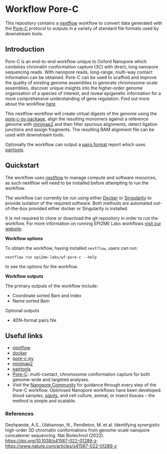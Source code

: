 # Workflow Pore-C

This repository contains a [nextflow](https://www.nextflow.io/) workflow
to convert data generated with the [Pore-C](https://nanoporetech.com/resource-centre/porec) protocol to outputs in a variety of standard file formats used by downstream tools.




## Introduction

Pore-C is an end-to-end workflow unique to Oxford Nanopore which combines chromatin conformation capture (3C) with direct, long nanopore sequencing reads. With nanopore reads, long-range, multi-way contact information can be obtained.  Pore-C can be used to scaffold and improve the quality of existing genome assemblies to generate chromosome-scale assemblies, discover unique insights into the higher-order genome organisation of a species of interest, and reveal epigenetic information for a more comprehensive understanding of gene regulation. Find out more about the workflow [here](https://nanoporetech.com/about-us/news/pore-c-complete-end-end-workflow-chromatin-conformation-capture-published-nature)

This nextflow workflow will create virtual digests of the genome using the [pore-c-py package](https://github.com/epi2me-labs/pore-c-py), align the resulting monomers against a reference genome with [minimap2](https://github.com/lh3/minimap2) and then filter spurious alignments, detect ligation junctions and assign fragments. The resulting BAM alignment file can be used with downstream tools. 

Optionally the workflow can output a [pairs format](https://github.com/4dn-dcic/pairix/blob/master/pairs_format_specification.md) report which uses [pairtools](https://github.com/open2c/pairtools).




## Quickstart

The workflow uses [nextflow](https://www.nextflow.io/) to manage compute and 
software resources, as such nextflow will need to be installed before attempting
to run the workflow.

The workflow can currently be run using either
[Docker](https://www.docker.com/products/docker-desktop) or
[Singularity](https://docs.sylabs.io/guides/latest/user-guide/)
to provide isolation of the required software. Both methods are automated
out-of-the-box provided either docker or Singularity is installed.

It is not required to clone or download the git repository in order to run the workflow.
For more information on running EPI2ME Labs workflows [visit our website](https://labs.epi2me.io/wfindex).

**Workflow options**

To obtain the workflow, having installed `nextflow`, users can run:

```
nextflow run epi2me-labs/wf-pore-c --help
```

to see the options for the workflow.

**Workflow outputs**

The primary outputs of the workflow include:

* Coordinate sorted Bam and index
* Name sorted Bam
  
Optional outputs
* 4DN-format pairs file





## Useful links

* [nextflow](https://www.nextflow.io/)
* [docker](https://www.docker.com/products/docker-desktop)
* [pore-c-py](https://github.com/epi2me-labs/pore-c-py)
* [minimap2](https://github.com/lh3/minimap2)
* [pairtools](https://github.com/open2c/pairtools)
* [Pore-C](https://nanoporetech.com/resource-centre/porec): multi-contact, chromosome conformation capture for both genome-wide and targeted analyses.
* Visit the [Nanopore Community](https://community.nanoporetech.com/info_sheets/restriction-enzyme-pore-c/v/rpc_s1015_v1_revf_12nov2019) for guidance through every step of the Pore-C workflow. Optimised Nanopore workflows have been developed: blood samples, [plants](https://nanoporetech.com/sites/default/files/s3/literature/plant-pore-c-workflow.pdf), and cell culture, animal, or insect tissues – the method is simple and scalable.


### References

Deshpande, A.S., Ulahannan, N., Pendleton, M. et al. Identifying synergistic high-order 3D chromatin conformations from genome-scale nanopore concatemer sequencing. Nat Biotechnol (2022). https://doi.org/10.1038/s41587-022-01289-z: https://www.nature.com/articles/s41587-022-01289-z  